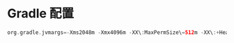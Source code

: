 # Gradle 配置

```gradle
org.gradle.jvmargs=-Xms2048m -Xmx4096m -XX\:MaxPermSize\=512m -XX\:+HeapDumpOnOutOfMemoryError -Dfile.encoding\=UTF-8
```
